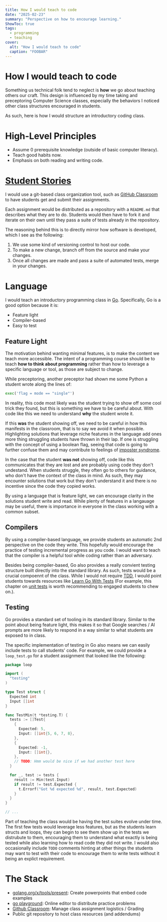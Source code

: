 ```yaml
---
title: How I would teach to code
date: "2025-02-23"
summary: "Perspective on how to encourage learning."
ShowToc: true
tags:
  - programming
  - teaching
cover:
  alt: "How I would teach to code"
  caption: "FOOBAR"
---
```


# How I would teach to code

Something us technical folk tend to neglect is **how** we go about teaching others our craft. This design is influenced by my time taking and preceptoring Computer Science classes, especially the behaviors I noticed other class structures encouraged in students.

<!-- more -->

As such, here is how I would structure an introductory coding class.

# High-Level Principles
- Assume 0 prerequisite knowledge (outside of basic computer literacy).
- Teach good habits now.
- Emphasis on both reading and writing code.

# [Student Stories](https://www.atlassian.com/agile/project-management/user-stories)
I would use a git-based class organization tool, such as [GitHub Classroom](https://classroom.github.com/) to have students get and submit their assignments. 

Each assignment would be distributed as a repository with a `README.md` that describes what they are to do. Students would then have to fork it and iterate on their own until they pass a suite of tests already in the repository.

The reasoning behind this is to directly mirror how software is developed, which I see as the following:

1. We use some kind of versioning control to host our code. 
2. To make a new change, branch off from the source and make your changes.
3. Once all changes are made and pass a suite of automated tests, merge in your changes.

# Language
I would teach an introductory programming class in [Go](https://go.dev/). Specifically, Go is a good option because it is:

- Feature light
- Compiler-based
- Easy to test

## Feature Light
The motivation behind wanting minimal features, is to make the content we teach more accessible. The intent of a programming course should be to teach **how to think about programming** rather than how to leverage a specific language or tool, as those are subject to change. 

While preceptoring, another preceptor had shown me some Python a student wrote along the lines of:

```python
exec('flag = mode == "single"')
```

In reality, this code most likely was the student trying to show off some cool trick they found, but this is something we have to be careful about. With code like this we need to understand **why** the student wrote it.

If this **was** the student showing off, we need to be careful in how this manifests in the classroom, that is to say we avoid it when possible. Highlighting solutions that leverage niche features in the language add ones more thing struggling students have thrown in their lap. If one is struggling with the concept of using a boolean flag, seeing that code is going to further confuse them and may contribute to feelings of [imposter syndrome](https://en.wikipedia.org/wiki/Impostor_syndrome).


In the case that the student **was not** showing off, code like this communicates that they are lost and are probably using code they don't undestand. When students struggle, they often go to others for guidance, who don't have the context of the class in mind. As such, they may encounter solutions that work but they don't understand it and there is no incentive since the code they copied works.

By using a language that is feature light, we can encourage clarity in the solutions student write and read. While plenty of features in a langauage may be useful, there is importance in everyone in the class working with a common subset.

## Compilers

By using a compiler-based language, we provide students an automatic 2nd perspective on the code they write. This hopefully would encourage the practice of testing incremental progress as you code. I would want to teach that the compiler is a helpful tool while coding rather than an adversary.

Besides being compiler-based, Go also provides a really convient testing structure built directly into the standard library. As such, tests would be a crucial compoennt of the class. While I would not require [TDD](https://en.wikipedia.org/wiki/Test-driven_development), I would point students towards resources like [Learn Go With Tests](https://quii.gitbook.io/learn-go-with-tests) (For example, this chapter on [unit tests](https://quii.gitbook.io/learn-go-with-tests/meta/why) is worth recommending to engaged students to chew on.).

## Testing
Go provides a standard set of tooling in its standard library. Similar to the point about being feature light, this makes it so that Google searches / AI prompts are more likely to respond in a way similar to what students are exposed to in class.

The specific implementation of testing in Go also means we can easily include tests to call students' code. For example, we could provide a `loop_test.go` for a student assignment that looked like the following:

```go
package loop

import (
  "testing"
)

type Test struct {
  Expected int
  Input []int
}

func TestMin(t *testing.T) {
  tests := []Test{
    {
      Expected: 5, 
      Input: []int{5, 6, 7, 8},
    },
    {
      Expected: -1, 
      Input: []int{},
    },
    // TODO: Hmm would be nice if we had another test here
  }

  for _, test := tests {
    result := Min(test.Input)
    if result != test.Expected {
      t.Errorf("Got %d expected %d", result, test.Expected)
    }
  }
}

// ...
```

Part of teaching the class would be having the test suites evolve under time. The first few tests would leverage less features, but as the students learn structs and loops, they can begin to see them show up in the tests we distrubute to them, encouraging them to understand what exactly is being tested while also learning how to read code they did not write. I would also occasionally include `TODO` comments hinting at other things the students may want to test with their code to encourage them to write tests without it being an explict requirement.

# The Stack
- [golang.org/x/tools/present](https://pkg.go.dev/golang.org/x/tools/present): Create powerpoints that embed code examples
- [go playground](https://go.dev/play/): Online editor to distribute practice problems
- [Github Classroom](https://classroom.github.com/): Manage class assignment logistics / Grading
- Public git repository to host class resources (and addendums)
